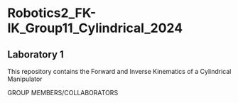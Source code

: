 # Robotics2_FK-IK_Group11_Cylindrical_2024
## Laboratory 1

This repository contains the Forward and Inverse Kinematics of a Cylindrical Manipulator

GROUP MEMBERS/COLLABORATORS

